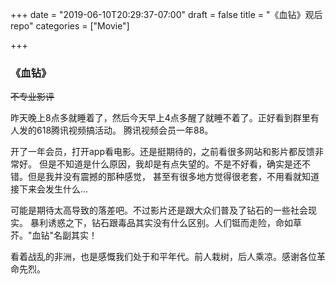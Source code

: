 +++
date = "2019-06-10T20:29:37-07:00"
draft = false
title = "《血钻》观后repo"
categories = ["Movie"]

+++


### 《血钻》

~~不专业影评~~

昨天晚上8点多就睡着了，然后今天早上4点多醒了就睡不着了。正好看到群里有人发的618腾讯视频搞活动。
腾讯视频会员一年88。

开了一年会员，打开app看电影。还是挺期待的，之前看很多网站和影片都反馈非常好。
但是不知道是什么原因，我却是有点失望的。不是不好看，确实是还不错。但是我并没有震撼的那种感觉，
甚至有很多地方觉得很老套，不用看就知道接下来会发生什么...

可能是期待太高导致的落差吧。不过影片还是跟大众们普及了钻石的一些社会现实。
暴利诱惑之下，钻石跟毒品其实没有什么区别。人们铤而走险，命如草芥。"血钻"名副其实！

看着战乱的非洲，也是感慨我们处于和平年代。前人栽树，后人乘凉。感谢各位革命先烈。